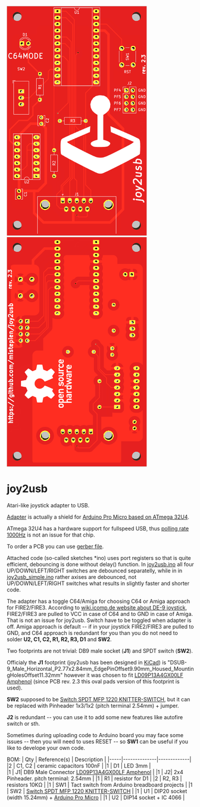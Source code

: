 ![alt text](https://github.com/mistepien/joy2usb/blob/main/front.png)
![alt text](https://github.com/mistepien/joy2usb/blob/main/back.png)

# joy2usb
Atari-like joystick adapter to USB.

<a href="https://github.com/mistepien/joy2usb/blob/main/joy2usb.pdf">Adapter</a> is actually a shield for 
<a href="https://learn.sparkfun.com/tutorials/pro-micro--fio-v3-hookup-guide/hardware-overview-pro-micro">Arduino Pro Micro based on ATmega 32U4</a>.

ATmega 32U4 has a hardware support for fullspeed USB, thus <a href="https://wiki.archlinux.org/title/mouse_polling_rate">polling rate 1000Hz</a> is not an issue for that chip.

To order a PCB you can use <a href="https://github.com/mistepien/joy2usb/blob/main/gerber.zip">gerber file<a>.

Attached code (so-called sketches *ino) uses port registers so that is quite efficient, debouncing is done without delay() function. In  <a href="https://github.com/mistepien/joy2usb/blob/main/firmware/joy2usb.ino">joy2usb.ino</a> all four UP/DOWN/LEFT/RIGHT switches 
are debounced separatelly, while in in <a href="https://github.com/mistepien/joy2usb/blob/main/firmware/joy2usb_simple.ino">joy2usb_simple.ino</a> rather axises are debounced, not UP/DOWN/LEFT/RIGHT switches what results in slightly faster and shorter code.

The adapter has a toggle C64/Amiga for choosing C64 or Amiga approach for FIRE2/FIRE3. According to <a href="http://wiki.icomp.de/wiki/DE-9_Joystick"> wiki.icomp.de website about DE-9 joystick</a>, FIRE2/FIRE3 are pulled to VCC in case of C64 and to GND in case of Amiga. That is not an issue for joy2usb. Switch have to be toggled when adapter is off. Amiga approach is default -- if in your joystick FIRE2/FIRE3 are pulled to GND, and C64 approach is redundant for you than you do not need to solder <b>U2, C1, C2, R1, R2, R3, D1</b> and <b>SW2</b>.

Two footprints are not trivial: DB9 male socket (<b>J1</b>) and SPDT switch (<b>SW2</b>).

Officialy the <b>J1</b> footprint (joy2usb has been designed in <a href="https://www.kicad.org/">KiCad</a>) is "DSUB-9_Male_Horizontal_P2.77x2.84mm_EdgePinOffset9.90mm_Housed_MountingHolesOffset11.32mm"
however it was chosen to fit <a href="https://www.tme.eu/pl/en/details/ld09p13a4gx00lf/d-sub-plugs-and-sockets/amphenol-communications-solutions/">   LD09P13A4GX00LF Amphenol</a> (since PCB rev. 2.3 this oval pads version of this footprint is used).

<b>SW2</b> supposed to be <a href="https://www.tme.eu/pl/en/details/mfp1220/slide-switches/knitter-switch/mfp-1220">Switch SPDT MFP 1220 KNITTER-SWITCH</a>, but it can be replaced with Pinheader 1x3/1x2 (pitch terminal 2.54mm) + jumper.

<b>J2</b> is redundant -- you can use it to add some new features like autofire switch or sth.

Sometimes during uploading code to Arduino board you may face some issues -- then you will need to uses RESET -- so <b>SW1</b> can be useful if you like to develope your own code.

BOM:
| Qty	| Reference(s) | Description |
|-----|--------------|-------------|
|2 | C1, C2	| ceramic capacitors 100nF |
|1 | D1 | LED 3mm |  
|1 |	J1|	DB9 Male Connector <a href="https://www.tme.eu/pl/en/details/ld09p13a4gx00lf/d-sub-plugs-and-sockets/amphenol-communications-solutions/">   LD09P13A4GX00LF Amphenol</a> |
|1 |	J2|	2x4 Pinheader. pitch terminal: 2.54mm |
|1 | R1 | resistor for D1 |
|2 | R2, R3	| resistors 10KΩ |
|1 | SW1 | Tact switch from Arduino breadboard projects |
|1 | SW2 | <a href="https://www.tme.eu/pl/en/details/mfp1220/slide-switches/knitter-switch/mfp-1220">Switch SPDT MFP 1220 KNITTER-SWITCH</a> |
|1 | U1 |	DIP20 socket (width 15.24mm) + <a href="https://learn.sparkfun.com/tutorials/pro-micro--fio-v3-hookup-guide/hardware-overview-pro-micro">Arduino Pro Micro</a> |
|1 |	U2	| DIP14 socket + IC 4066	 |



